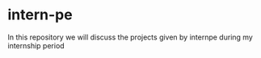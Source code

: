 # intern-pe
In this repository we will discuss the projects given by internpe during my internship period
